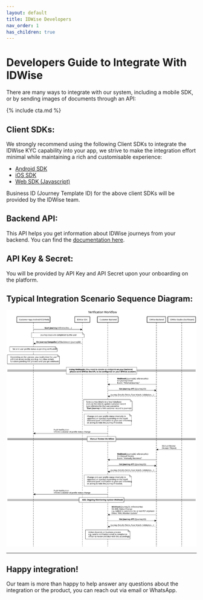 ```yaml
---
layout: default
title: IDWise Developers
nav_order: 1
has_children: true
---
```

# Developers Guide to Integrate With IDWise
There are many ways to integrate with our system, including a mobile SDK, or by sending images of documents through an API:

{% include cta.md %}

## Client SDKs:
We strongly recommend using the following Client SDKs to integrate the IDWise KYC capability into your app, we strive to make the integration effort minimal while maintaining a rich and customisable experience:

-   [Android SDK](https://idwi.se/android)
-   [iOS SDK](https://idwi.se/ios)
-   [Web SDK (Javascript)](https://idwi.se/js)

Business ID (Journey Template ID) for the above client SDKs will be provided by the IDWise team.

## Backend API:
This API helps you get information about IDWise journeys from your backend.
You can find the [documentation here](https://idwi.se/journey-api).

## API Key & Secret:
You will be provided by API Key and API Secret upon your onboarding on the platform.


## Typical Integration Scenario Sequence Diagram:
![download (3)](https://raw.githubusercontent.com/idwise/idwise.github.io/main/assets/api-seq-diagram.svg)

-----------------------------------------------------------------------------------------------------------------------------------------------------------------------------
## Happy integration!
Our team is more than happy to help answer any questions about the integration or the product, you can reach out via email or WhatsApp.
